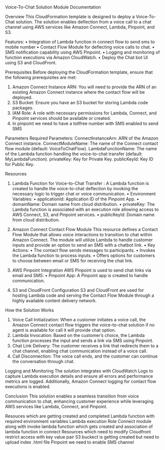 Voice-To-Chat Solution Module Documentation

 Overview
 This CloudFormation template is designed to deploy a Voice-To-Chat solution. The solution enables deflection from a voice call to a chat channel using AWS services like Amazon Connect, Lambda, Pinpoint, and S3.

Features:
 • Integration of Lambda function in connect flow to send sms to mobile number
 • Contact Flow Module for deflecting voice calls to chat.
 • SMS notification capability using AWS Pinpoint.
 • Logging and monitoring of function executions via Amazon CloudWatch.
 • Deploy the Chat bot UI using S3 and CloudFront.

Prerequisites
Before deploying the CloudFormation template, ensure that the following prerequisites are met:
1. Amazon Connect Instance ARN: You will need to provide the ARN of an existing Amazon Connect instance where the contact flow will be deployed.
2. S3 Bucket: Ensure you have an S3 bucket for storing Lambda code packages.
3. IAM Role: A role with necessary permissions for Lambda, Connect, and Pinpoint services should be available or created.
4. In pinpoint we need to have a tollfree number with SMS enabled to send SMS

 Parameters
 Required Parameters:
ConnectInstanceArn: ARN of the Amazon Connect instance.
ConnectModuleName: The name of the Connect contact flow module (default: VoiceToChatFlow).
LambdaFunctionName: The name of the Lambda function handling the voice-to-chat transfer (default: MyLambdaFunction).
privateKey: Key for Private Key.
publicKeyId: Key ID for Public Key.

Resources
1. Lambda Function for Voice-to-Chat Transfer :  A Lambda function is created to handle the voice-to-chat deflection by invoking the necessary logic to trigger chat or voice communication.
 • Environment Variables:
 • applicationId: Application ID of the Pinpoint App.
 • domainName: Domain name from cloud distribution.
 • privateKey: The Lambda function is associated with an execution role allowing access to AWS Connect, S3, and Pinpoint services.
 • publicKeyId: Domain name from cloud distribution.
 
2. Amazon Connect Contact Flow Module
 This resource defines a Contact Flow Module that allows voice interactions to transition to chat within Amazon Connect. The module will utilize Lambda to handle customer inputs and provide an option to send an SMS with a chatbot link.
 • Key Actions:
 • The contact flow sends messages to participants.
 • Invokes the Lambda function to process inputs.
 • Offers options for customers to choose between email or SMS for receiving the chat link.
 
3. AWS Pinpoint Integration
 AWS Pinpoint is used to send chat links via email and SMS:
 • Pinpoint App: A Pinpoint app is created to handle communication.

4. S3 and CloudFront Configuration
 S3 and CloudFront are used for hosting Lambda code and serving the Contact Flow Module through a highly available content delivery network.


How the Solution Works
1. Voice Call Initialization: When a customer initiates a voice call, the Amazon Connect contact flow triggers the voice-to-chat solution if no agent is available for call it will provide chat option.
2. Lambda Invocation: Based on the customer’s choice, the Lambda function processes the input and sends a link via SMS using Pinpoint.
3. Chat Link Delivery: The customer receives a link that redirects them to a chat channel, enabling chat communication instead of a voice call.
4. Call Disconnection: The voice call ends, and the customer can continue the conversation through chat.

 Logging and Monitoring
The solution integrates with CloudWatch Logs to capture Lambda execution details and ensure all errors and performance metrics are logged. Additionally, Amazon Connect logging for contact flow executions is enabled.

Conclusion
This solution enables a seamless transition from voice communication to chat, enhancing customer experience while leveraging AWS services like Lambda, Connect, and Pinpoint.



Resouces which are getting created and completed
Lambda function with required environment variables
Lambda execution Role
Connect module along with invoke lambda function which gets created and association of lambda function in connect
Resources which need to modify 
Cloudfront restrict access with key value pair
S3 buckect is getting created but need to upload index .html file 
Pinpoint we need to enable SMS channel
